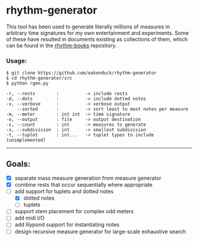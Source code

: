 # rhythm-generator

This tool has been used to generate literally millions of measures in arbitrary time signatures for my own entertainment and experiments. Some of these have resulted in documents existing as collections of them, which can be found in the [rhythm-books](https://github.com/oakenduck/rhythm-books) repository.

### Usage:
```
$ git clone https://github.com/oakenduck/rhythm-generator
$ cd rhythm-generator/src
$ python rgen.py
```
```
-r, --rests        :          -> include rests
-d, --dots         :          -> include dotted notes
-v, --verbose      :          -> verbose output
    --sorted       :          -> sort least to most notes per measure
-m, --meter        : int int  -> time signature
-o, --output       : file     -> output destination
-c, --count        : int      -> measures to generate
-s, --subdivision  : int      -> smallest subdivision
-t, --tuplet       : int...   -> tuplet types to include (unimplemented)
```

---

## Goals:
- [x] separate mass measure generation from measure generator
- [x] combine rests that occur sequentially where appropriate
- [ ] add support for tuplets and dotted notes
  - [x] dotted notes
  - [ ] tuplets
- [ ] support stem placement for complex odd meters
- [ ] add midi I/O
- [ ] add lilypond support for instantiating notes
- [ ] design recursive measure generator for large-scale exhaustive search
